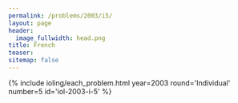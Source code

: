 ```yaml
---
permalink: /problems/2003/i5/
layout: page
header:
  image_fullwidth: head.png
title: French
teaser: 
sitemap: false
---
```


{% include ioling/each_problem.html year=2003 round='Individual' number=5 id='iol-2003-i-5' %}
